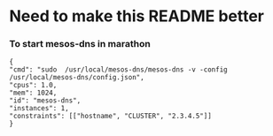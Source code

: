 # Need to make this README better

### To start mesos-dns in marathon
```
{
"cmd": "sudo  /usr/local/mesos-dns/mesos-dns -v -config /usr/local/mesos-dns/config.json",
"cpus": 1.0, 
"mem": 1024,
"id": "mesos-dns",
"instances": 1,
"constraints": [["hostname", "CLUSTER", "2.3.4.5"]]
}
```
